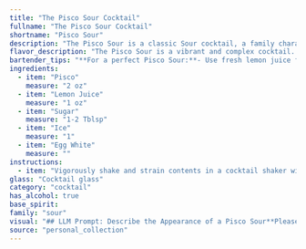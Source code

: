 ```yaml
---
title: "The Pisco Sour Cocktail"
fullname: "The Pisco Sour Cocktail"
shortname: "Pisco Sour"
description: "The Pisco Sour is a classic Sour cocktail, a family characterized by a base spirit, citrus juice, sweetener, and often egg white for a foamy texture. This Peruvian invention dates back to the early 20th century, popularized in Lima's bars and gaining international fame. "
flavor_description: "The Pisco Sour is a vibrant and complex cocktail. The Pisco provides a bold, fruity base with notes of grape and apricot. The lemon juice adds a sharp, tart acidity, balanced by the sweetness of the sugar. The egg white creates a smooth, foamy texture, resulting in a harmonious blend of flavors and textures. "
bartender_tips: "**For a perfect Pisco Sour:**- Use fresh lemon juice for the best flavor.- Dry shake the egg white and ice first to create a frothy head.- Don't over-shake; the egg white will become too frothy.- Once shaken, strain the cocktail into a chilled coupe glass for a clean, elegant presentation.- Garnish with a few drops of Angostura bitters and a lemon twist. "
ingredients:
  - item: "Pisco"
    measure: "2 oz"
  - item: "Lemon Juice"
    measure: "1 oz"
  - item: "Sugar"
    measure: "1-2 Tblsp"
  - item: "Ice"
    measure: "1"
  - item: "Egg White"
    measure: ""
instructions:
  - item: "Vigorously shake and strain contents in a cocktail shaker with ice cubes, then pour into glass and garnish with bitters."
glass: "Cocktail glass"
category: "cocktail"
has_alcohol: true
base_spirit:
family: "sour"
visual: "## LLM Prompt: Describe the Appearance of a Pisco Sour**Please provide a detailed description of the appearance of a Pisco Sour cocktail. Consider the following aspects:*** **Color:** What color is the cocktail? Is it uniform or does it have layers? What are the shades and nuances of the color?* **Texture:** Is the cocktail clear, cloudy, or foamy? Does it have any visible ingredients, like ice or egg white?* **Glassware:** What type of glass is the cocktail served in? How does the glass affect the appearance of the cocktail?* **Garnish:** What garnish is typically used for a Pisco Sour? How does it enhance the visual appeal of the cocktail?**Example:**Imagine a cocktail in a chilled coupe glass, its pale yellow hue resembling the setting sun. A thick, fluffy layer of egg white foam sits atop, dusted with a delicate dusting of cinnamon. Tiny ice shards peek through the frothy surface, adding a touch of sparkle. A single maraschino cherry rests on the rim, its crimson color a vibrant contrast against the pale yellow of the drink. "
source: "personal_collection"
---
```


